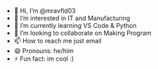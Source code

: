 - 👋 Hi, I’m @mravfld03
- 👀 I’m interested in IT and Manufacturing
- 🌱 I’m currently learning VS Code & Python
- 💞️ I’m looking to collaborate on Making Program
- 📫 How to reach me just email
- 😄 Pronouns: he/him
- ⚡ Fun fact: im cool :)

<!---
mravfld03/mravfld03 is a ✨ special ✨ repository because its `README.md` (this file) appears on your GitHub profile.
You can click the Preview link to take a look at your changes.
--->
